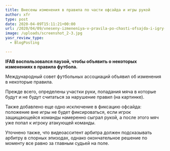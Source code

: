 ```yaml
---
title: Внесены изменения в правила по части офсайда и игры рукой
author: xfr
type: post
date: 2020-04-09T15:11:21+00:00
url: /2020/04/09/vneseny-izmeneniya-v-pravila-po-chasti-ofsajda-i-igry-rukoj/
image: /uploads/screenshot_2-3.jpg
yasr_review_type:
  - BlogPosting

---
```

**IFAB воспользовался паузой, чтобы объявить о некоторых изменениях в правила футбола.**

Международный совет футбольных ассоциаций объявил об изменения в некоторые правила.

Прежде всего, определены участки руки, попадания мяча в которые будут и не будут считаться за нарушение правил (на картинке).

Также добавлено еще одно исключение в фиксацию офсайда: положение вне игры не будет фиксироваться, если игрок защищающейся команды намеренно сыграл рукой, а после этого мяч уже попал к игроку атакующей команды.

Уточнено также, что видеоасситент арбитра должен подсказывать арбитру в спорных эпизодах, однако окончательное решение по моменту все равно за главным судьей на поле.